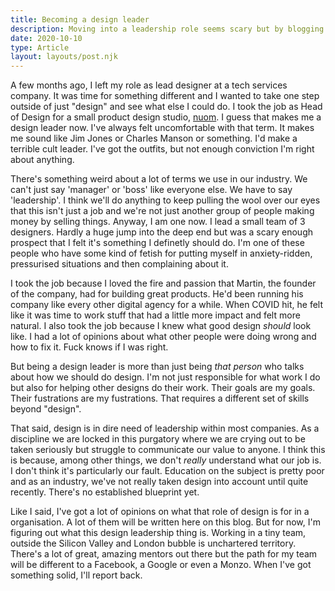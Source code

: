 ```yaml
---
title: Becoming a design leader
description: Moving into a leadership role seems scary but by blogging the successes and failures, I hope to outline my approach to creating a great design team.
date: 2020-10-10
type: Article
layout: layouts/post.njk
---
```


 A few months ago, I left my role as lead designer at a tech services company. It was time for something different and I wanted to take one step outside of just "design" and see what else I could do. I took the job as Head of Design for a small product design studio, [nuom](https://nuom.co.uk). I guess that makes me a design leader now. I've always felt uncomfortable with that term. It makes me sound like Jim Jones or Charles Manson or something. I'd make a terrible cult leader. I've got the outfits, but not enough conviction I'm right about anything.

<!-- Excerpt End -->

There's something weird about a lot of terms we use in our industry. We can't just say 'manager' or 'boss' like everyone else. We have to say 'leadership'. I think we'll do anything to keep pulling the wool over our eyes that this isn't just a job and we're not just another group of people making money by selling things. Anyway, I am one now. I lead a small team of 3 designers. Hardly a huge jump into the deep end but was a scary enough prospect that I felt it's something I definetly should do. I'm one of these people who have some kind of fetish for putting myself in anxiety-ridden, pressurised situations and then complaining about it. 

I took the job because I loved the fire and passion that Martin, the founder of the company, had for building great products. He'd been running his company like every other digital agency for a while. When COVID hit, he felt like it was time to work stuff that had a little more impact and felt more natural. I also took the job because I knew what good design *should* look like. I had a lot of opinions about what other people were doing wrong and how to fix it. Fuck knows if I was right.

But being a design leader is more than just being *that person* who talks about how we should do design. I'm not just responsible for what work I do but also for helping other designs do their work. Their goals are my goals. Their fustrations are my fustrations. That requires a different set of skills beyond "design".

That said, design is in dire need of leadership within most companies. As a discipline we are locked in this purgatory where we are crying out to be taken seriously but struggle to communicate our value to anyone. I think this is because, among other things, we don't *really* understand what our job is. I don't think it's particularly our fault. Education on the subject is pretty poor and as an industry, we've not really taken design into account until quite recently. There's no established blueprint yet. 

Like I said, I've got a lot of opinions on what that role of design is for in a organisation. A lot of them will be written here on this blog. But for now, I'm figuring out what this design leadership thing is. Working in a tiny team, outside the Silicon Valley and London bubble is unchartered territory. There's a lot of great, amazing mentors out there but the path for my team will be different to a Facebook, a Google or even a Monzo. When I've got something solid, I'll report back. 

